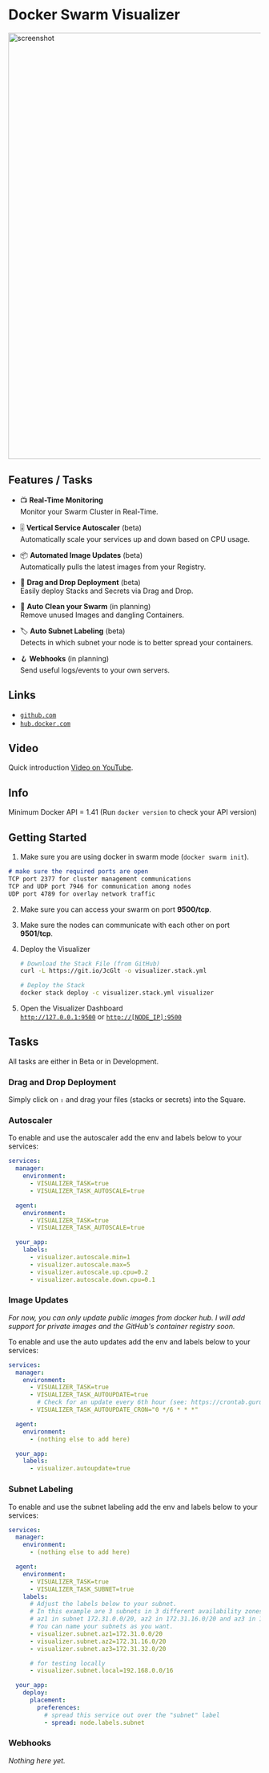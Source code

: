 # Docker Swarm Visualizer

<a href="https://raw.githubusercontent.com/yandeu/docker-swarm-visualizer/main/readme/screenshot.png">
   <img width="850" alt="screenshot" src="https://raw.githubusercontent.com/yandeu/docker-swarm-visualizer/main/readme/screenshot.png">
</a>

## Features / Tasks

- 📺 **Real-Time Monitoring**  
  Monitor your Swarm Cluster in Real-Time.

- 🎚️ **Vertical Service Autoscaler** (beta)  
  Automatically scale your services up and down based on CPU usage.

- 📦 **Automated Image Updates** (beta)  
  Automatically pulls the latest images from your Registry.

- 🚀 **Drag and Drop Deployment** (beta)  
  Easily deploy Stacks and Secrets via Drag and Drop.

- 🧼 **Auto Clean your Swarm** (in planning)  
  Remove unused Images and dangling Containers.

- 🏷️ **Auto Subnet Labeling** (beta)  
  Detects in which subnet your node is to better spread your containers.

- 🪝 **Webhooks** (in planning)  
  Send useful logs/events to your own servers.

## Links

- [`github.com`](https://github.com/yandeu/docker-swarm-visualizer)
- [`hub.docker.com`](https://hub.docker.com/r/yandeu/visualizer)

## Video

Quick introduction [Video on YouTube](https://youtu.be/IEIJm5h7uQs).

## Info

Minimum Docker API = 1.41 (Run `docker version` to check your API version)

## Getting Started

1. Make sure you are using docker in swarm mode (`docker swarm init`).  
```markdown
# make sure the required ports are open
TCP port 2377 for cluster management communications  
TCP and UDP port 7946 for communication among nodes  
UDP port 4789 for overlay network traffic  
```

2. Make sure you can access your swarm on port **9500/tcp**.

3. Make sure the nodes can communicate with each other on port **9501/tcp**.

4. Deploy the Visualizer

   ```bash
   # Download the Stack File (from GitHub)
   curl -L https://git.io/JcGlt -o visualizer.stack.yml

   # Deploy the Stack
   docker stack deploy -c visualizer.stack.yml visualizer
   ```

5. Open the Visualizer Dashboard  
   [`http://127.0.0.1:9500`](http://127.0.0.1:9500) or [`http://[NODE_IP]:9500`](http://[NODE_IP]:9500)

## Tasks

All tasks are either in Beta or in Development.

### Drag and Drop Deployment

Simply click on `⇪` and drag your files (stacks or secrets) into the Square.

### Autoscaler

To enable and use the autoscaler add the env and labels below to your services:

```yml
services:
  manager:
    environment:
      - VISUALIZER_TASK=true
      - VISUALIZER_TASK_AUTOSCALE=true

  agent:
    environment:
      - VISUALIZER_TASK=true
      - VISUALIZER_TASK_AUTOSCALE=true

  your_app:
    labels:
      - visualizer.autoscale.min=1
      - visualizer.autoscale.max=5
      - visualizer.autoscale.up.cpu=0.2
      - visualizer.autoscale.down.cpu=0.1
```

### Image Updates

_For now, you can only update public images from docker hub. I will add support for private images and the GitHub's container registry soon._

To enable and use the auto updates add the env and labels below to your services:

```yml
services:
  manager:
    environment:
      - VISUALIZER_TASK=true
      - VISUALIZER_TASK_AUTOUPDATE=true
        # Check for an update every 6th hour (see: https://crontab.guru/)
      - VISUALIZER_TASK_AUTOUPDATE_CRON="0 */6 * * *"

  agent:
    environment:
      - (nothing else to add here)

  your_app:
    labels:
      - visualizer.autoupdate=true
```

### Subnet Labeling

To enable and use the subnet labeling add the env and labels below to your services:

```yml
services:
  manager:
    environment:
      - (nothing else to add here)

  agent:
    environment:
      - VISUALIZER_TASK=true
      - VISUALIZER_TASK_SUBNET=true
    labels:
      # Adjust the labels below to your subnet.
      # In this example are 3 subnets in 3 different availability zones, which I call az1, az2 and az3.
      # az1 in subnet 172.31.0.0/20, az2 in 172.31.16.0/20 and az3 in 172.31.32.0/20.
      # You can name your subnets as you want.
      - visualizer.subnet.az1=172.31.0.0/20
      - visualizer.subnet.az2=172.31.16.0/20
      - visualizer.subnet.az3=172.31.32.0/20

      # for testing locally
      - visualizer.subnet.local=192.168.0.0/16

  your_app:
    deploy:
      placement:
        preferences:
          # spread this service out over the "subnet" label
          - spread: node.labels.subnet
```

### Webhooks

_Nothing here yet._

